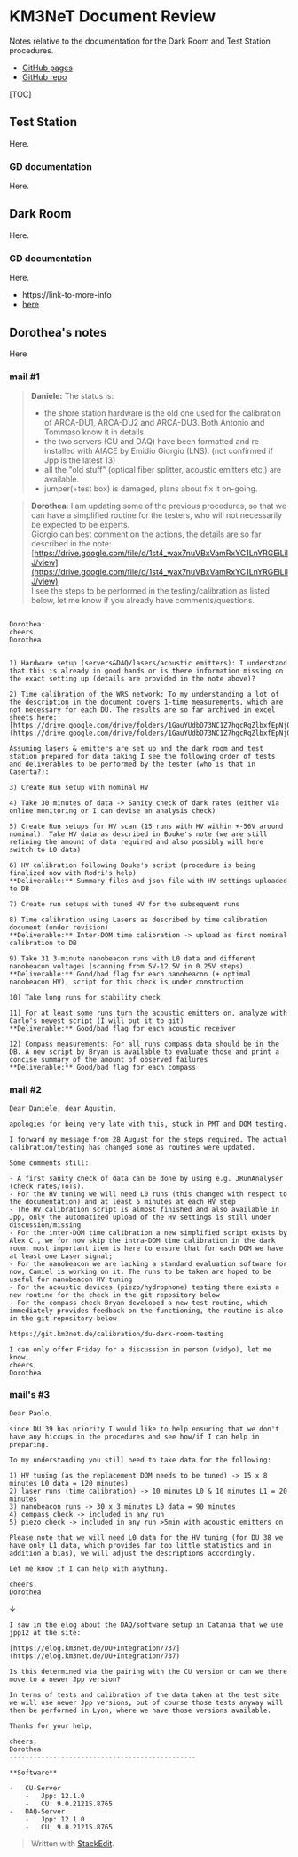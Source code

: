 
#  KM3NeT Document Review

Notes relative to the documentation for the Dark Room and Test Station procedures.

* [GitHub pages](https://sircac.github.io/md/doc_review.html)
* [GitHub repo](https://github.com/sircac/md)

[TOC]

##  Test Station

Here.

### GD documentation

Here.

##  Dark Room

Here.

### GD documentation

Here.

* https://link-to-more-info
* [here](https://link-to-more-infowww.google.es)


## Dorothea's notes

Here

### mail #1

> **Daniele:** 
> The status is:
> -   the shore station hardware is the old one used for the calibration of ARCA-DU1, ARCA-DU2 and ARCA-DU3. Both Antonio and Tommaso know it in details.
> -   the two servers (CU and DAQ) have been formatted and re-installed with AIACE by Emidio Giorgio (LNS). (not confirmed if Jpp is the latest 13)
> -   all the "old stuff" (optical fiber splitter, acoustic emitters etc.) are available.
> - jumper(+test box) is damaged, plans about fix it on-going.

> **Dorothea**:
> I am updating some of the previous procedures, so that we can have a simplified routine for the testers, who will not necessarily be expected to be experts.  
> Giorgio can best comment on the actions, the details are so far described in the note:  
[https://drive.google.com/file/d/1st4_wax7nuVBxVamRxYC1LnYRGEiLilJ/view](https://drive.google.com/file/d/1st4_wax7nuVBxVamRxYC1LnYRGEiLilJ/view)  
I see the steps to be performed in the testing/calibration as listed below, let me know if you already have comments/questions. 


```
  
Dorothea:  
cheers,  
Dorothea  
  
  
1) Hardware setup (servers&DAQ/lasers/acoustic emitters): I understand that this is already in good hands or is there information missing on the exact setting up (details are provided in the note above)?  
  
2) Time calibration of the WRS network: To my understanding a lot of the description in the document covers 1-time measurements, which are not necessary for each DU. The results are so far archived in excel sheets here:  
[https://drive.google.com/drive/folders/1GauYUdbD73NC1Z7hgcRqZlbxfEpNjQ4u](https://drive.google.com/drive/folders/1GauYUdbD73NC1Z7hgcRqZlbxfEpNjQ4u)  
  
Assuming lasers & emitters are set up and the dark room and test station prepared for data taking I see the following order of tests and deliverables to be performed by the tester (who is that in Caserta?):  
  
3) Create Run setup with nominal HV  
  
4) Take 30 minutes of data -> Sanity check of dark rates (either via online monitoring or I can devise an analysis check)  
  
5) Create Run setups for HV scan (15 runs with HV within +-56V around nominal). Take HV data as described in Bouke's note (we are still refining the amount of data required and also possibly will here switch to L0 data)  
  
6) HV calibration following Bouke's script (procedure is being finalized now with Rodri's help)  
**Deliverable:** Summary files and json file with HV settings uploaded to DB  
  
7) Create run setups with tuned HV for the subsequent runs  
  
8) Time calibration using Lasers as described by time calibration document (under revision)  
**Deliverable:** Inter-DOM time calibration -> upload as first nominal calibration to DB  
  
9) Take 31 3-minute nanobeacon runs with L0 data and different nanobeacon voltages (scanning from 5V-12.5V in 0.25V steps)  
**Deliverable:** Good/bad flag for each nanobeacon (+ optimal nanobeacon HV), script for this check is under construction  
  
10) Take long runs for stability check  
  
11) For at least some runs turn the acoustic emitters on, analyze with Carlo's newest script (I will put it to git)  
**Deliverable:** Good/bad flag for each acoustic receiver  
  
12) Compass measurements: For all runs compass data should be in the DB. A new script by Bryan is available to evaluate those and print a concise summary of the amount of observed failures  
**Deliverable:** Good/bad flag for each compass
```

### mail #2

```text
Dear Daniele, dear Agustin,  
  
apologies for being very late with this, stuck in PMT and DOM testing.  
  
I forward my message from 28 August for the steps required. The actual calibration/testing has changed some as routines were updated.  
  
Some comments still:  
  
- A first sanity check of data can be done by using e.g. JRunAnalyser (check rates/ToTs).  
- For the HV tuning we will need L0 runs (this changed with respect to the documentation) and at least 5 minutes at each HV step  
- The HV calibration script is almost finished and also available in Jpp, only the automatized upload of the HV settings is still under discussion/missing  
- For the inter-DOM time calibration a new simplified script exists by Alex C., we for now skip the intra-DOM time calibration in the dark room; most important item is here to ensure that for each DOM we have at least one Laser signal;  
- For the nanobeacon we are lacking a standard evaluation software for now, Camiel is working on it. The runs to be taken are hoped to be useful for nanobeacon HV tuning  
- For the acoustic devices (piezo/hydrophone) testing there exists a new routine for the check in the git repository below  
- For the compass check Bryan developed a new test routine, which immediately provides feedback on the functioning, the routine is also in the git repository below  
  
https://git.km3net.de/calibration/du-dark-room-testing  
  
I can only offer Friday for a discussion in person (vidyo), let me know,  
cheers,  
Dorothea
```

### mail's #3

```text
Dear Paolo,  
  
since DU 39 has priority I would like to help ensuring that we don't have any hiccups in the procedures and see how/if I can help in preparing.  
  
To my understanding you still need to take data for the following:  
  
1) HV tuning (as the replacement DOM needs to be tuned) -> 15 x 8 minutes L0 data = 120 minutes)  
2) laser runs (time calibration) -> 10 minutes L0 & 10 minutes L1 = 20 minutes  
3) nanobeacon runs -> 30 x 3 minutes L0 data = 90 minutes  
4) compass check -> included in any run  
5) piezo check -> included in any run >5min with acoustic emitters on  
  
Please note that we will need L0 data for the HV tuning (for DU 38 we have only L1 data, which provides far too little statistics and in addition a bias), we will adjust the descriptions accordingly.  
  
Let me know if I can help with anything.  
  
cheers,  
Dorothea
```

&darr;

```test
I saw in the elog about the DAQ/software setup in Catania that we use jpp12 at the site:  
  
[https://elog.km3net.de/DU+Integration/737](https://elog.km3net.de/DU+Integration/737)  
  
Is this determined via the pairing with the CU version or can we there move to a newer Jpp version?  
  
In terms of tests and calibration of the data taken at the test site we will use newer Jpp versions, but of course those tests anyway will then be performed in Lyon, where we have those versions available.  
  
Thanks for your help,  
  
cheers,  
Dorothea  
-----------------------------------------------  
  
**Software**

-   CU-Server
    -   Jpp: 12.1.0
    -   CU: 9.0.21215.8765
-   DAQ-Server
    -   Jpp: 12.1.0
    -   CU: 9.0.21215.8765
```


> Written with [StackEdit](https://stackedit.io/).
<!--stackedit_data:
eyJoaXN0b3J5IjpbMTI0MTYzNTQzNCwxNDA3NDk1MjE0LC0xMz
IyOTg2MTUzLDE2OTA5NDIxNjMsLTEwMjM0MjUyNTcsLTEyNTY3
NTI3NzQsLTIwNzMzMTk5NzldfQ==
-->